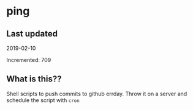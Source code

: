 # ping

## Last updated
2019-02-10

Incremented: 709

## What is this??
Shell scripts to push commits to github errday. Throw it on a server and schedule the script with `cron`
